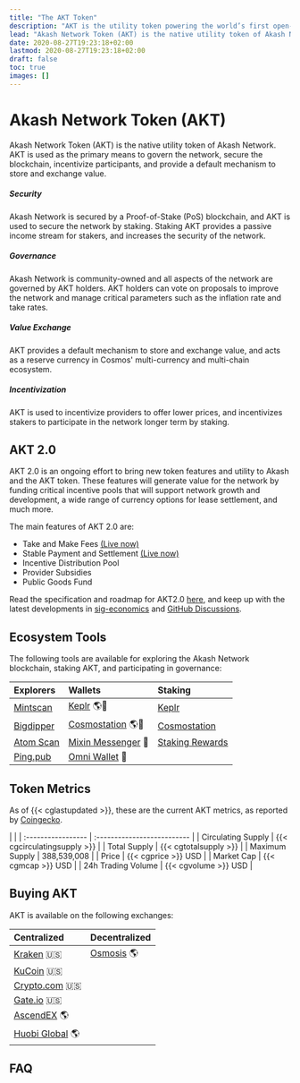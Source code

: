 ```yaml
---
title: "The AKT Token"
description: "AKT is the utility token powering the world’s first open-source cloud."
lead: "Akash Network Token (AKT) is the native utility token of Akash Network. AKT is used as the primary means to govern the network, secure the blockchain, incentivize participants, and provide a default mechanism to store and exchange value."
date: 2020-08-27T19:23:18+02:00
lastmod: 2020-08-27T19:23:18+02:00
draft: false
toc: true
images: []
---
```


# Akash Network Token (AKT)

Akash Network Token (AKT) is the native utility token of Akash Network. AKT is used as the primary means to govern the network, secure the blockchain, incentivize participants, and provide a default mechanism to store and exchange value.

##### Security

Akash Network is secured by a Proof-of-Stake (PoS) blockchain, and AKT is used to secure the network by staking. Staking AKT provides a passive income stream for stakers, and increases the security of the network.

##### Governance

Akash Network is community-owned and all aspects of the network are governed by AKT holders. AKT holders can vote on proposals to improve the network and manage critical parameters such as the inflation rate and take rates.

##### Value Exchange

AKT provides a default mechanism to store and exchange value, and acts as a reserve currency in Cosmos' multi-currency and multi-chain ecosystem.

##### Incentivization

AKT is used to incentivize providers to offer lower prices, and incentivizes stakers to participate in the network longer term by staking.

## AKT 2.0

AKT 2.0 is an ongoing effort to bring new token features and utility to Akash and the AKT token. These features will generate value for the network by funding critical incentive pools that will support network growth and development, a wide range of currency options for lease settlement, and much more.

The main features of AKT 2.0 are:
- Take and Make Fees [(Live now)](https://www.mintscan.io/akash/proposals/224)
- Stable Payment and Settlement [(Live now)](https://www.mintscan.io/akash/proposals/228)
- Incentive Distribution Pool
- Provider Subsidies
- Public Goods Fund

Read the specification and roadmap for AKT2.0 [here](https://github.com/akash-network/community/tree/main/sig-economics/akt20-prop), and keep up with the latest developments in [sig-economics](https://github.com/akash-network/community/tree/main/sig-economics) and [GitHub Discussions](https://github.com/orgs/akash-network/discussions/categories/economics).

## Ecosystem Tools

The following tools are available for exploring the Akash Network blockchain, staking AKT, and participating in governance:

| Explorers                              | Wallets                                                     | Staking                                                       |
| :------------------------------------- | :---------------------------------------------------------- | :------------------------------------------------------------ |
| [Mintscan](https://mintscan.io/akash)  | [Keplr](https://wallet.keplr.app/#/akash) 🌎📱              | [Keplr](https://wallet.keplr.app/chains/akash)                |
| [Bigdipper](https://forbole.com/akash) | [Cosmostation](https://wallet.cosmostation.io/#/akash) 🌎📱 | [Cosmostation](https://wallet.cosmostation.io/#/akash)        |
| [Atom Scan](https://atomscan.io/akash) | [Mixin Messenger](https://mixin.one/messenger) 📱           | [Staking Rewards](https://www.stakingrewards.com/earn/akash/) |
| [Ping.pub](https://ping.pub/akash)     | [Omni Wallet](https://omni.app) 📱                          |

## Token Metrics

As of {{< cglastupdated >}}, these are the current AKT metrics, as reported by [Coingecko](https://www.coingecko.com/en/coins/akash-network).

|                    |
| :----------------- | :-------------------------- |
| Circulating Supply | {{< cgcirculatingsupply >}} |
| Total Supply       | {{< cgtotalsupply >}}       |
| Maximum Supply     | 388,539,008                 |
| Price              | {{< cgprice >}} USD         |
| Market Cap         | {{< cgmcap >}} USD          |
| 24h Trading Volume | {{< cgvolume >}} USD        |

## Buying AKT

AKT is available on the following exchanges:

| Centralized                                                        | Decentralized                                            |
| :----------------------------------------------------------------- | :------------------------------------------------------- |
| [Kraken](https://www.kraken.com/prices/akash-network?quote=usd) 🇺🇸 | [Osmosis](https://app.osmosis.zone/?from=OSMO&to=AKT) 🌎 |
| [KuCoin](https://www.kucoin.com/trade/AKT-USDT) 🇺🇸                 |
| [Crypto.com](https://crypto.com/exchange/akt_usdt) 🇺🇸              |
| [Gate.io](https://www.gate.io/trade/AKT_USDT) 🇺🇸                   |
| [AscendEX](https://www.ascendex.com/en/trade/spot/akt_usdt) 🌎     |
| [Huobi Global](https://www.huobi.com/en-us/exchange/akt_usdt/) 🌎  |

## FAQ
